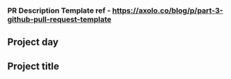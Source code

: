 ### PR Description Template ref - https://axolo.co/blog/p/part-3-github-pull-request-template

## Project day

## Project title
